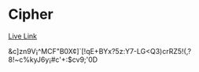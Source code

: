 # Cipher
[Live Link](https://ivthefourth.github.io/cipher/)

&c]zn9V¡^MCF"B0X¢]`[!qE+BYx?5z:Y7-LG<Q3)crRZ5!(,?8!~c%kyJ6y¡#c'+:$cv9;'0D
